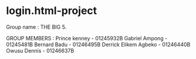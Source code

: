# login.html-project 
Group name :
THE BIG 5.


GROUP MEMBERS :
Prince kenney - 01245932B
Gabriel Ampong - 01245481B
Bernard Badu - 01246495B
Derrick Elikem Agbeko - 01246440B
Owusu Dennis - 01246637B
